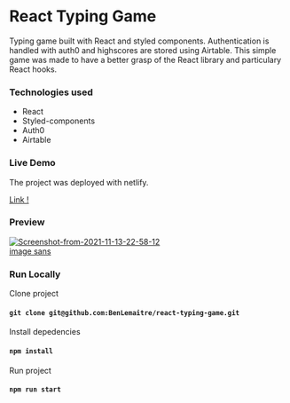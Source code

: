 # React Typing Game

Typing game built with React and styled components. Authentication is handled with auth0 and highscores are stored using Airtable.
This simple game was made to have a better grasp of the React library and particulary React hooks.


### Technologies used
* React
* Styled-components
* Auth0
* Airtable


### Live Demo
The project was deployed with netlify.

<a href="https://relaxed-knuth-4c6878.netlify.app/">Link !</a>


### Preview
<a href="https://ibb.co/4KMwC2h"><img src="https://i.ibb.co/zQbWCFq/Screenshot-from-2021-11-13-22-58-12.png" alt="Screenshot-from-2021-11-13-22-58-12" border="0"></a><br /><a target='_blank' href='https://fr.imgbb.com/'>image sans</a><br />


### Run Locally

Clone project
#### `git clone git@github.com:BenLemaitre/react-typing-game.git`


Install depedencies
#### `npm install`


Run project
#### `npm run start`